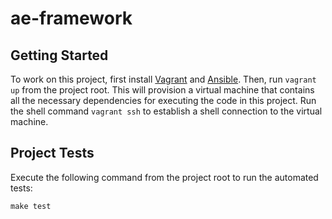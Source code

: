 # ae-framework

## Getting Started

To work on this project, first install [Vagrant](https://www.vagrantup.com/)
and [Ansible](http://www.ansible.com/home). Then, run `vagrant up` from the
project root. This will provision a virtual machine that contains all the
necessary dependencies for executing the code in this project. Run the shell
command `vagrant ssh` to establish a shell connection to the virtual machine.

## Project Tests

Execute the following command from the project root to run the automated tests:

    make test

